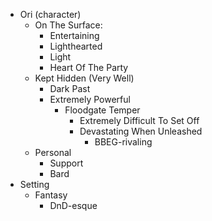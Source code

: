 - Ori (character)
    - On The Surface:
        - Entertaining
        - Lighthearted
        - Light
        - Heart Of The Party
    - Kept Hidden (Very Well)
        - Dark Past
        - Extremely Powerful
            - Floodgate Temper
                - Extremely Difficult To Set Off
                - Devastating When Unleashed
                    - BBEG-rivaling
    - Personal
        - Support
        - Bard
- Setting
    - Fantasy
        - DnD-esque